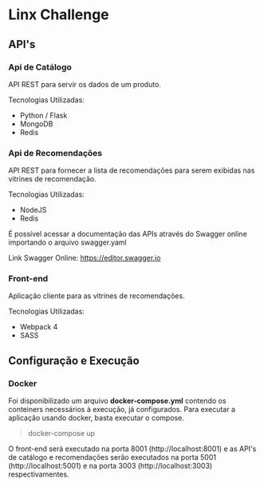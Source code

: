 # Linx Challenge

## API's

### Api de Catálogo

API REST para servir os dados de um produto.

Tecnologias Utilizadas:

* Python / Flask
* MongoDB
* Redis

### Api de Recomendações

API REST para fornecer a lista de recomendações para serem exibidas nas vitrines de recomendação.

Tecnologias Utilizadas:

* NodeJS
* Redis

É possível acessar a documentação das APIs através do Swagger online importando o arquivo
swagger.yaml

Link Swagger Online: https://editor.swagger.io

### Front-end

Aplicação cliente para as vitrines de recomendações.

Tecnologias Utilizadas:

* Webpack 4
* SASS

## Configuração e Execução

### Docker

Foi disponibilizado um arquivo **docker-compose.yml** contendo os conteiners necessários à execução, já configurados. Para executar a aplicação usando docker, basta executar o compose.
> docker-compose up

O front-end será executado na porta 8001 (http://localhost:8001) e as API's de catálogo e recomendações serão executados na porta 5001 (http://localhost:5001) e na porta 3003 (http://localhost:3003) respectivamentes.
